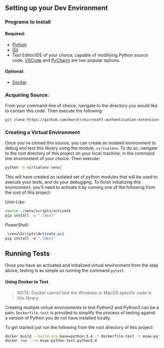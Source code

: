 ## Setting up your Dev Environment

### Programs to Install

#### Required:
- [Python](https://www.python.org/downloads/)
- [Git](https://git-scm.com)
- Text Editor/IDE of your choice, capable of modifying Python source code. [VSCode](https://code.visualstudio.com)
 and [PyCharm](https://www.jetbrains.com/pycharm) are two popular options.

#### Optional:
- [Docker](https://www.docker.com/get-started)

### Acquiring Source:

From your command-line of choice, navigate to the directory you would like to contain this code. Then execute the
following:

``` bash
git clone https://github.com/marstr/microsoft-authentication-extensions-for-python.git
```

### Creating a Virtual Environment
Once you've cloned this source, you can create an isolated environment to debug and test this library using the module,
`virtualenv`. To do so, navigate to the root directory of this project on your local machine, in the command line
environment of your choice. Then execute:

``` bash
python -m virtualenv venv/
```

This will have created an isolated set of python modules that will be used to execute your tests, and do your debugging.
To finish initializing this environment, you'll need to activate it by running one of the following from the root of
this project:

_Unix-Like:_
``` bash
source ./venv/scripts/activate
pip install -e ".[dev]"
```

_PowerShell:_
``` PowerShell
.\venv\Scripts\Activate.ps1
pip install -e ".[dev]"
```


## Running Tests
Once you have an activated and initialized virtual environment from the step above, testing is as simple as running the
command `pytest`.

#### Using Docker to Test

> NOTE: Docker cannot test the Windows or MacOS specific code in this library.

Creating multiple virtual environments to test Python2 and Python3 can be a pain. `Dockerfile.test` is provided to
simplify the process of testing against a version of Python you do not have installed locally.

To get started just run the following from the root directory of this project:
``` bash
docker build --build-arg base=python:3.4 -f Dockerfile.test -t msae-python-test:python3.4 .
docker run --rm msae-python-test:python3.4
```